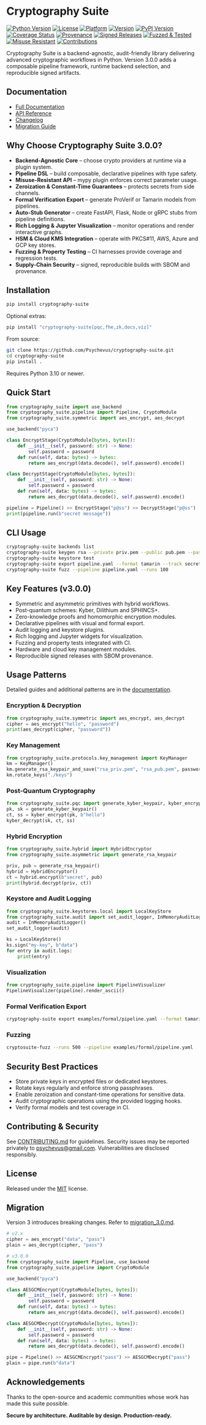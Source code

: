 # Cryptography Suite

[![Python Version](https://img.shields.io/badge/python-3.10%2B-blue)](https://www.python.org/downloads/)
[![License](https://img.shields.io/badge/license-MIT-green)](LICENSE)
[![Platform](https://img.shields.io/badge/platform-macOS%20%7C%20Linux%20%7C%20Windows-informational)]()
[![Version](https://img.shields.io/badge/version-3.0.0-blue)](https://github.com/Psychevus/cryptography-suite/releases/tag/v3.0.0)
[![PyPI Version](https://img.shields.io/pypi/v/cryptography-suite)](https://pypi.org/project/cryptography-suite/)
[![Coverage Status](https://img.shields.io/badge/coverage-100%25-brightgreen)]()
[![Provenance](https://img.shields.io/badge/provenance-SBOM%20verified-blue)](docs/threat_model.md)
[![Signed Releases](https://img.shields.io/badge/signed%20releases-yes-brightgreen)](docs/release_process.md)
[![Fuzzed & Tested](https://img.shields.io/badge/fuzzed%20%26%20property--tested-yes-blueviolet)](docs/fuzzing.md)
[![Misuse Resistant](https://img.shields.io/badge/misuse--resistant-mypy%20plugin-lightgrey)](docs/mypy_plugin.md)
[![Contributions](https://img.shields.io/badge/contributions-welcome-blue)](CONTRIBUTING.md)

Cryptography Suite is a backend-agnostic, audit-friendly library delivering advanced cryptographic workflows in Python. Version 3.0.0 adds a composable pipeline framework, runtime backend selection, and reproducible signed artifacts.

## Documentation

- [Full Documentation](https://psychevus.github.io/cryptography-suite)
- [API Reference](https://psychevus.github.io/cryptography-suite/api/modules.html)
- [Changelog](CHANGELOG.md)
- [Migration Guide](docs/migration_3.0.md)

## Why Choose Cryptography Suite 3.0.0?

- **Backend-Agnostic Core** – choose crypto providers at runtime via a plugin system.
- **Pipeline DSL** – build composable, declarative pipelines with type safety.
- **Misuse-Resistant API** – mypy plugin enforces correct parameter usage.
- **Zeroization & Constant-Time Guarantees** – protects secrets from side channels.
- **Formal Verification Export** – generate ProVerif or Tamarin models from pipelines.
- **Auto-Stub Generator** – create FastAPI, Flask, Node or gRPC stubs from pipeline definitions.
- **Rich Logging & Jupyter Visualization** – monitor operations and render interactive graphs.
- **HSM & Cloud KMS Integration** – operate with PKCS#11, AWS, Azure and GCP key stores.
- **Fuzzing & Property Testing** – CI harnesses provide coverage and regression tests.
- **Supply-Chain Security** – signed, reproducible builds with SBOM and provenance.

## Installation

```bash
pip install cryptography-suite
```

Optional extras:

```bash
pip install "cryptography-suite[pqc,fhe,zk,docs,viz]"
```

From source:

```bash
git clone https://github.com/Psychevus/cryptography-suite.git
cd cryptography-suite
pip install .
```

Requires Python 3.10 or newer.

## Quick Start

```python
from cryptography_suite import use_backend
from cryptography_suite.pipeline import Pipeline, CryptoModule
from cryptography_suite.symmetric import aes_encrypt, aes_decrypt

use_backend("pyca")

class EncryptStage(CryptoModule[bytes, bytes]):
    def __init__(self, password: str) -> None:
        self.password = password
    def run(self, data: bytes) -> bytes:
        return aes_encrypt(data.decode(), self.password).encode()

class DecryptStage(CryptoModule[bytes, bytes]):
    def __init__(self, password: str) -> None:
        self.password = password
    def run(self, data: bytes) -> bytes:
        return aes_decrypt(data.decode(), self.password).encode()

pipeline = Pipeline() >> EncryptStage("p@ss") >> DecryptStage("p@ss")
print(pipeline.run(b"secret message"))
```

## CLI Usage

```bash
cryptography-suite backends list
cryptography-suite keygen rsa --private priv.pem --public pub.pem --password pass
cryptography-suite keystore test
cryptography-suite export pipeline.yaml --format tamarin --track secret_key
cryptography-suite fuzz --pipeline pipeline.yaml --runs 100
```

## Key Features (v3.0.0)

- Symmetric and asymmetric primitives with hybrid workflows.
- Post-quantum schemes: Kyber, Dilithium and SPHINCS+.
- Zero-knowledge proofs and homomorphic encryption modules.
- Declarative pipelines with visual and formal export.
- Audit logging and keystore plugins.
- Rich logging and Jupyter widgets for visualization.
- Fuzzing and property tests integrated with CI.
- Hardware and cloud key management modules.
- Reproducible signed releases with SBOM provenance.

## Usage Patterns

Detailed guides and additional patterns are in the [documentation](https://psychevus.github.io/cryptography-suite).

### Encryption & Decryption

```python
from cryptography_suite.symmetric import aes_encrypt, aes_decrypt
cipher = aes_encrypt("hello", "password")
print(aes_decrypt(cipher, "password"))
```

### Key Management

```python
from cryptography_suite.protocols.key_management import KeyManager
km = KeyManager()
km.generate_rsa_keypair_and_save("rsa_priv.pem", "rsa_pub.pem", password="strongpass")
km.rotate_keys("./keys")
```

### Post-Quantum Cryptography

```python
from cryptography_suite.pqc import generate_kyber_keypair, kyber_encrypt, kyber_decrypt
pk, sk = generate_kyber_keypair()
ct, ss = kyber_encrypt(pk, b"hello")
kyber_decrypt(sk, ct, ss)
```

### Hybrid Encryption

```python
from cryptography_suite.hybrid import HybridEncryptor
from cryptography_suite.asymmetric import generate_rsa_keypair

priv, pub = generate_rsa_keypair()
hybrid = HybridEncryptor()
ct = hybrid.encrypt(b"secret", pub)
print(hybrid.decrypt(priv, ct))
```
### Keystore and Audit Logging

```python
from cryptography_suite.keystores.local import LocalKeyStore
from cryptography_suite.audit import set_audit_logger, InMemoryAuditLogger
audit = InMemoryAuditLogger()
set_audit_logger(audit)

ks = LocalKeyStore()
ks.sign("my-key", b"data")
for entry in audit.logs:
    print(entry)
```

### Visualization

```python
from cryptography_suite.pipeline import PipelineVisualizer
PipelineVisualizer(pipeline).render_ascii()
```
### Formal Verification Export

```bash
cryptography-suite export examples/formal/pipeline.yaml --format tamarin
```

### Fuzzing

```bash
cryptosuite-fuzz --runs 500 --pipeline examples/formal/pipeline.yaml
```

## Security Best Practices

- Store private keys in encrypted files or dedicated keystores.
- Rotate keys regularly and enforce strong passphrases.
- Enable zeroization and constant-time operations for sensitive data.
- Audit cryptographic operations using the provided logging hooks.
- Verify formal models and test coverage in CI.

## Contributing & Security

See [CONTRIBUTING.md](CONTRIBUTING.md) for guidelines. Security issues may be reported privately to [psychevus@gmail.com](mailto:psychevus@gmail.com). Vulnerabilities are disclosed responsibly.

## License

Released under the [MIT](LICENSE) license.

## Migration

Version 3 introduces breaking changes. Refer to [migration_3.0.md](docs/migration_3.0.md).

```python
# v2.x
cipher = aes_encrypt("data", "pass")
plain = aes_decrypt(cipher, "pass")

# v3.0.0
from cryptography_suite import Pipeline, use_backend
from cryptography_suite.pipeline import CryptoModule

use_backend("pyca")

class AESGCMEncrypt(CryptoModule[bytes, bytes]):
    def __init__(self, password: str) -> None:
        self.password = password
    def run(self, data: bytes) -> bytes:
        return aes_encrypt(data.decode(), self.password).encode()

class AESGCMDecrypt(CryptoModule[bytes, bytes]):
    def __init__(self, password: str) -> None:
        self.password = password
    def run(self, data: bytes) -> bytes:
        return aes_decrypt(data.decode(), self.password).encode()

pipe = Pipeline() >> AESGCMEncrypt("pass") >> AESGCMDecrypt("pass")
plain = pipe.run(b"data")
```

## Acknowledgements

Thanks to the open-source and academic communities whose work has made this suite possible.

**Secure by architecture. Auditable by design. Production-ready.**
